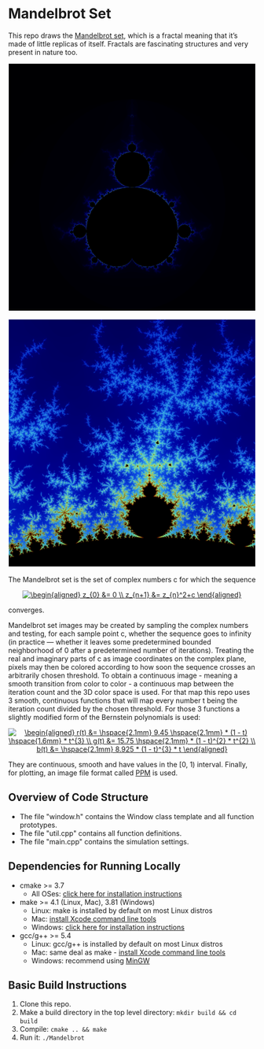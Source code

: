 # Mandelbrot Set

This repo draws the [Mandelbrot set](https://en.wikipedia.org/wiki/Mandelbrot_set), which is a fractal meaning that it’s made of little replicas of itself. Fractals are fascinating structures and very present in nature too.

<p align="center">
    <img src=images/mandelbrot1.png>
</p>

<p align="center">
    <img src=images/mandelbrot2.png>
</p>

The Mandelbrot set is the set of complex numbers c for which the sequence

<p align="center">
    <a href="https://www.codecogs.com/eqnedit.php?latex=\begin{aligned}&space;z_{0}&space;&=&space;0&space;\\&space;z_{n&plus;1}&space;&=&space;z_{n}^2&plus;c&space;\end{aligned}" target="_blank"><img src="https://latex.codecogs.com/gif.latex?\begin{aligned}&space;z_{0}&space;&=&space;0&space;\\&space;z_{n&plus;1}&space;&=&space;z_{n}^2&plus;c&space;\end{aligned}" title="\begin{aligned} z_{0} &= 0 \\ z_{n+1} &= z_{n}^2+c \end{aligned}" /></a>
</p>

converges.

Mandelbrot set images may be created by sampling the complex numbers and testing, for each sample point c, whether the sequence goes to infinity (in practice — whether it leaves some predetermined bounded neighborhood of 0 after a predetermined number of iterations). Treating the real and imaginary parts of c as image coordinates on the complex plane, pixels may then be colored according to how soon the sequence crosses an arbitrarily chosen threshold.
To obtain a continuous image - meaning a smooth transition from color to color - a continuous map between the iteration count and the 3D color space is used. For that map this repo uses 3 smooth, continuous functions that will map every number t being the iteration count divided by the chosen threshold. For those 3 functions a slightly modified form of the Bernstein polynomials is used:

<p align="center">
    <a href="https://www.codecogs.com/eqnedit.php?latex=\begin{aligned}&space;r(t)&space;&=&space;\hspace{2.1mm}&space;9.45&space;\hspace{2.1mm}&space;*&space;(1&space;-&space;t)&space;\hspace{1.6mm}&space;*&space;t^{3}&space;\\&space;g(t)&space;&=&space;15.75&space;\hspace{2.1mm}&space;*&space;(1&space;-&space;t)^{2}&space;*&space;t^{2}&space;\\&space;b(t)&space;&=&space;\hspace{2.1mm}&space;8.925&space;*&space;(1&space;-&space;t)^{3}&space;*&space;t&space;\end{aligned}" target="_blank"><img src="https://latex.codecogs.com/gif.latex?\begin{aligned}&space;r(t)&space;&=&space;\hspace{2.1mm}&space;9.45&space;\hspace{2.1mm}&space;*&space;(1&space;-&space;t)&space;\hspace{1.6mm}&space;*&space;t^{3}&space;\\&space;g(t)&space;&=&space;15.75&space;\hspace{2.1mm}&space;*&space;(1&space;-&space;t)^{2}&space;*&space;t^{2}&space;\\&space;b(t)&space;&=&space;\hspace{2.1mm}&space;8.925&space;*&space;(1&space;-&space;t)^{3}&space;*&space;t&space;\end{aligned}" title="\begin{aligned} r(t) &= \hspace{2.1mm} 9.45 \hspace{2.1mm} * (1 - t) \hspace{1.6mm} * t^{3} \\ g(t) &= 15.75 \hspace{2.1mm} * (1 - t)^{2} * t^{2} \\ b(t) &= \hspace{2.1mm} 8.925 * (1 - t)^{3} * t \end{aligned}" /></a>
</p>

They are continuous, smooth and have values in the [0, 1) interval.
Finally, for plotting, an image file format called [PPM](https://en.wikipedia.org/wiki/Netpbm_format#PPM_example) is used.

## Overview of Code Structure

* The file "window.h" contains the Window class template and all function prototypes.
* The file "util.cpp" contains all function definitions.
* The file "main.cpp" contains the simulation settings.

## Dependencies for Running Locally

* cmake >= 3.7
  * All OSes: [click here for installation instructions](https://cmake.org/install/)
* make >= 4.1 (Linux, Mac), 3.81 (Windows)
  * Linux: make is installed by default on most Linux distros
  * Mac: [install Xcode command line tools](https://developer.apple.com/xcode/features/)
  * Windows: [click here for installation instructions](http://gnuwin32.sourceforge.net/packages/make.htm)
* gcc/g++ >= 5.4
  * Linux: gcc/g++ is installed by default on most Linux distros
  * Mac: same deal as make - [install Xcode command line tools](https://developer.apple.com/xcode/features/)
  * Windows: recommend using [MinGW](http://www.mingw.org/)

## Basic Build Instructions

1. Clone this repo.
2. Make a build directory in the top level directory: `mkdir build && cd build`
3. Compile: `cmake .. && make`
4. Run it: `./Mandelbrot`

